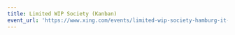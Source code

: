 ```yaml
---
title: Limited WIP Society (Kanban)
event_url: 'https://www.xing.com/events/limited-wip-society-hamburg-it-agile-1612699'
---
```

